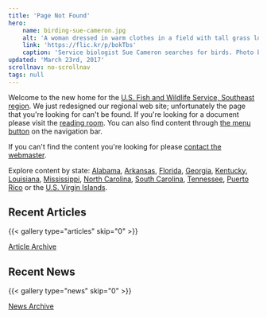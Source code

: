 ```yaml
---
title: 'Page Not Found'
hero:
    name: birding-sue-cameron.jpg
    alt: 'A woman dressed in warm clothes in a field with tall grass looks through binoculars.'
    link: 'https://flic.kr/p/bokTbs'
    caption: 'Service biologist Sue Cameron searches for birds. Photo by Gary Peeples, USFWS.'
updated: 'March 23rd, 2017'
scrollnav: no-scrollnav
tags: null
---
```


Welcome to the new home for the [U.S. Fish and Wildlife Service, Southeast region](/about).  We just redesigned our regional web site; unfortunately the page that you're looking for can't be found. If you're looking for a document please visit the [reading room](/reading-room). You can also find content through <a href="#" class="fws-menu-trigger">the menu button</a> on the navigation bar.  

If you can't find the content you're looking for please [contact the webmaster](mailto:roy_hewitt@fws.gov).

Explore content by state: [Alabama](/alabama), [Arkansas](/arkansas), [Florida](/florida), [Georgia](/georgia), [Kentucky](/kentucky), [Louisiana](/louisiana), [Mississippi](/mississippi), [North Carolina](/north-carolina), [South Carolina](/south-carolina), [Tennessee](/tennessee), [Puerto Rico](/puerto-rico) or the [U.S. Virgin Islands](/us-virgin-islands).

## Recent Articles

{{< gallery type="articles" skip="0" >}}

<p class='centered-button'>
  <a href='/articles' class='button'>Article Archive</a>
</p>

## Recent News

{{< gallery type="news" skip="0" >}}

<p class='centered-button'>
  <a href='/news' class='button'>News Archive</a>
</p>

<span class="hide-scrollnav"></span>
